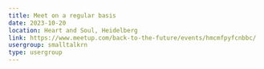 ```yaml
---
title: Meet on a regular basis
date: 2023-10-20
location: Heart and Soul, Heidelberg
link: https://www.meetup.com/back-to-the-future/events/hmcmfpyfcnbbc/
usergroup: smalltalkrn
type: usergroup
---
```

